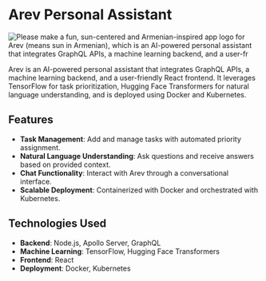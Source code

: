# Arev Personal Assistant

![Please make a fun, sun-centered and Armenian-inspired app logo for Arev (means sun in Armenian), which is an AI-powered personal assistant that integrates GraphQL APIs, a machine learning backend, and a user-fr](https://github.com/user-attachments/assets/eb870652-f175-4dc3-8eb4-4a43da1bb1b9)

Arev is an AI-powered personal assistant that integrates GraphQL APIs, a machine learning backend, and a user-friendly React frontend. It leverages TensorFlow for task prioritization, Hugging Face Transformers for natural language understanding, and is deployed using Docker and Kubernetes.

## Features

- **Task Management**: Add and manage tasks with automated priority assignment.
- **Natural Language Understanding**: Ask questions and receive answers based on provided context.
- **Chat Functionality**: Interact with Arev through a conversational interface.
- **Scalable Deployment**: Containerized with Docker and orchestrated with Kubernetes.

## Technologies Used

- **Backend**: Node.js, Apollo Server, GraphQL
- **Machine Learning**: TensorFlow, Hugging Face Transformers
- **Frontend**: React
- **Deployment**: Docker, Kubernetes
